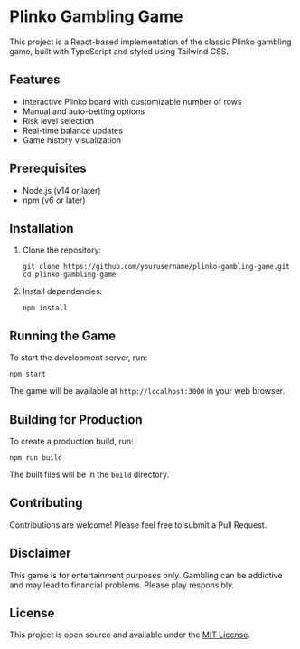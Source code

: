 # Plinko Gambling Game

This project is a React-based implementation of the classic Plinko gambling game, built with TypeScript and styled using Tailwind CSS.

## Features

- Interactive Plinko board with customizable number of rows
- Manual and auto-betting options
- Risk level selection
- Real-time balance updates
- Game history visualization

## Prerequisites

- Node.js (v14 or later)
- npm (v6 or later)

## Installation

1. Clone the repository:
   ```
   git clone https://github.com/yourusername/plinko-gambling-game.git
   cd plinko-gambling-game
   ```

2. Install dependencies:
   ```
   npm install
   ```

## Running the Game

To start the development server, run:

```
npm start
```

The game will be available at `http://localhost:3000` in your web browser.

## Building for Production

To create a production build, run:

```
npm run build
```

The built files will be in the `build` directory.

## Contributing

Contributions are welcome! Please feel free to submit a Pull Request.

## Disclaimer

This game is for entertainment purposes only. Gambling can be addictive and may lead to financial problems. Please play responsibly.

## License

This project is open source and available under the [MIT License](LICENSE).
